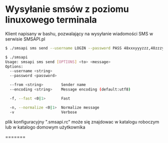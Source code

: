 Wysyłanie smsów z poziomu linuxowego terminala
===========

Klient napisany w bashu, pozwalający na wysyłanie wiadomości SMS w serwisie SMSAPI.pl

```bash
$ ./smsapi sms send --username LOGIN --password PASS 48xxxyyyzzz,48zzzyyyxxx "Hello world"
```

```bash
$ ./smsapi 
Usage: smsapi sms send [OPTIONS] <to> <message>
Options:
  --username <string>
  --password <password>

  --from <string>        Sender name
  --encoding <string>    Message encoding (default:utf8)

  -f, --fast <0|1>       Fast

  -n, --normalize <0|1>  Normalize message
  -v                     Verbose
```

plik konfiguracyjny ".smsapi.rc" może się znajdowac w katalogu roboczym lub w katalogo domowym użytkownika

=======

